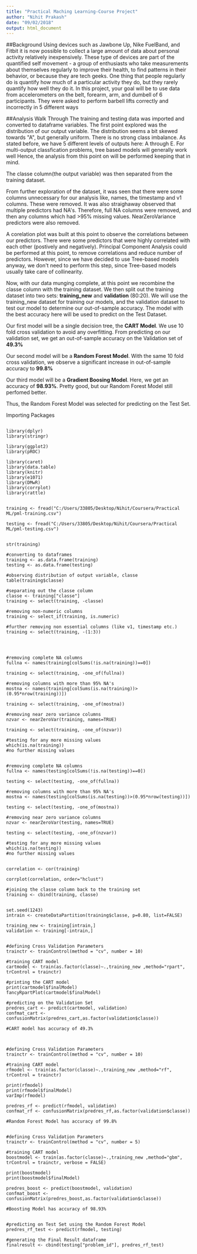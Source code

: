 ```yaml
---
title: "Practical Maching Learning-Course Project"
author: "Nihit Prakash"
date: "09/02/2018"
output: html_document
---
```


##Background
Using devices such as Jawbone Up, Nike FuelBand, and Fitbit it is now possible to collect a large amount of data about personal activity relatively inexpensively. These type of devices are part of the quantified self movement - a group of enthusiasts who take measurements about themselves regularly to improve their health, to find patterns in their behavior, or because they are tech geeks. One thing that people regularly do is quantify how much of a particular activity they do, but they rarely quantify how well they do it. In this project, your goal will be to use data from accelerometers on the belt, forearm, arm, and dumbell of 6 participants. They were asked to perform barbell lifts correctly and incorrectly in 5 different ways

##Analysis Walk Through
The training and testing data was imported and converted to dataframe variables.
The first point explored was the distribution of our output variable. The distribution seems a bit skewed towards "A", but generally uniform. There is no strong class imbalance. As stated before, we have 5 different levels of outputs here: A through E. For multi-output classfication problems, tree based models will generally work well Hence, the analysis from this point on will be performed keeping that in mind. 

The classe column(the output variable) was then separated from the training dataset.

From further exploration of the dataset, it was seen that there were some columns unnecessary for our analysis like, names, the timestamp and v1 columns. These were removed. It was also straighaway observed that multiple predictors had NA's. Therefore, full NA columns were removed, and then any columns which had >95% missing values. NearZeroVariance predictors were also removed.

A corelation plot was built at this point to observe the correlations between our predictors. There were some predictors that were highly correlated with each other (postively and negatively). Principal Component Analysis could be performed at this point, to remove correlations and reduce number of predictors. However, since we have decided to use Tree-based models anyway, we don't need to perform this step, since Tree-based models usually take care of collinearity. 

Now, with our data munging complete, at this point we recombine the classe column with the training dataset. We then split out the training dataset into two sets: **training_new** and **validation** (80:20). We will use the training_new dataset for training our models, and the validation dataset to test our model to determine our out-of-sample accuracy. The model with the best accuracy here will be used to predict on the Test Dataset.  

Our first model will be a single decision tree, the **CART Model**. We use 10 fold cross validation to avoid any overfitting. From predicting on our validation set, we get an out-of-sample accuracy on the Validation set of **49.3%**

Our second model will be a **Random Forest Model**. With the same 10 fold cross validation, we observe a significant increase in out-of-sample accuracy to **99.8%**

Our third model will be a **Gradient Boosing Model**. Here, we get an accuracy of **98.93%**. Pretty good, but our Random Forest Model still perfomed better. 

Thus, the Random Forest Model was selected for predicting on the Test Set. 


Importing Packages
```{r Packages}

library(dplyr)
library(stringr)

library(ggplot2)
library(pROC)

library(caret)
library(data.table)
library(knitr)
library(e1071)
library(DMwR)
library(corrplot)
library(rattle)

```


```{r Importing Data}

training <- fread("C:/Users/33805/Desktop/Nihit/Coursera/Practical ML/pml-training.csv")

testing <- fread("C:/Users/33805/Desktop/Nihit/Coursera/Practical ML/pml-testing.csv")

```


```{r Initial exploration of Dataset}

str(training)

#converting to dataframes
training <- as.data.frame(training)
testing <- as.data.frame(testing)

#observing distribution of output variable, classe
table(training$classe)

#separating out the classe column
classe <- training["classe"]
training <- select(training, -classe)

#removing non-numeric columns
training <- select_if(training, is.numeric)

#further removing non essential columns (like v1, timestamp etc.)
training <- select(training, -(1:3))



```


```{r Dealing with Missing Values for training set}

#removing complete NA columns
fullna <- names(training[colSums(!is.na(training))==0])

training <- select(training, -one_of(fullna))

#removing columns with more than 95% NA's
mostna <- names(training[colSums(is.na(training))>(0.95*nrow(training))])

training <- select(training, -one_of(mostna))

#removing near zero variance columns
nzvar <- nearZeroVar(training, names=TRUE)

training <- select(training, -one_of(nzvar))

#testing for any more missing values
which(is.na(training))
#no further missing values

```


```{r Dealing with Missing Values for testing set}

#removing complete NA columns
fullna <- names(testing[colSums(!is.na(testing))==0])

testing <- select(testing, -one_of(fullna))

#removing columns with more than 95% NA's
mostna <- names(testing[colSums(is.na(testing))>(0.95*nrow(testing))])

testing <- select(testing, -one_of(mostna))

#removing near zero variance columns
nzvar <- nearZeroVar(testing, names=TRUE)

testing <- select(testing, -one_of(nzvar))

#testing for any more missing values
which(is.na(testing))
#no further missing values

```


```{r Exploring Correlations in the Training Dataset}

correlation <- cor(training)

corrplot(correlation, order="hclust")

#joining the classe column back to the training set
training <- cbind(training, classe)
```


```{r Splitting training further into training_new and validation datasets}

set.seed(1243)
intrain <- createDataPartition(training$classe, p=0.80, list=FALSE)

training_new <- training[intrain,]
validation <- training[-intrain,]

```


```{r CART Model}

#defining Cross Validation Parameters
trainctr <- trainControl(method = "cv", number = 10)

#training CART model
cartmodel <- train(as.factor(classe)~.,training_new ,method="rpart", trControl = trainctr)

#printing the CART model
print(cartmodel$finalModel)
fancyRpartPlot(cartmodel$finalModel)

#predicting on the Validation Set
predres_cart <- predict(cartmodel, validation)
confmat_cart <- confusionMatrix(predres_cart,as.factor(validation$classe))

#CART model has accuracy of 49.3%


```


```{r Random Forest Model}

#defining Cross Validation Parameters
trainctr <- trainControl(method = "cv", number = 10)

#training CART model
rfmodel <- train(as.factor(classe)~.,training_new ,method="rf", trControl = trainctr)

print(rfmodel)
print(rfmodel$finalModel)
varImp(rfmodel)

predres_rf <- predict(rfmodel, validation)
confmat_rf <- confusionMatrix(predres_rf,as.factor(validation$classe))

#Random Forest Model has accuracy of 99.8%

```


```{r Gradient Boosting Model}

#defining Cross Validation Parameters
trainctr <- trainControl(method = "cv", number = 5)

#training CART model
boostmodel <- train(as.factor(classe)~.,training_new ,method="gbm", trControl = trainctr, verbose = FALSE)

print(boostmodel)
print(boostmodel$finalModel)

predres_boost <- predict(boostmodel, validation)
confmat_boost <- confusionMatrix(predres_boost,as.factor(validation$classe))

#Boosting Model has accuracy of 98.93%
```


```{r Final Result}

#predicting on Test Set using the Random Forest Model
predres_rf_test <- predict(rfmodel, testing)

#generating the Final Result dataframe
finalresult <- cbind(testing["problem_id"], predres_rf_test)

```

